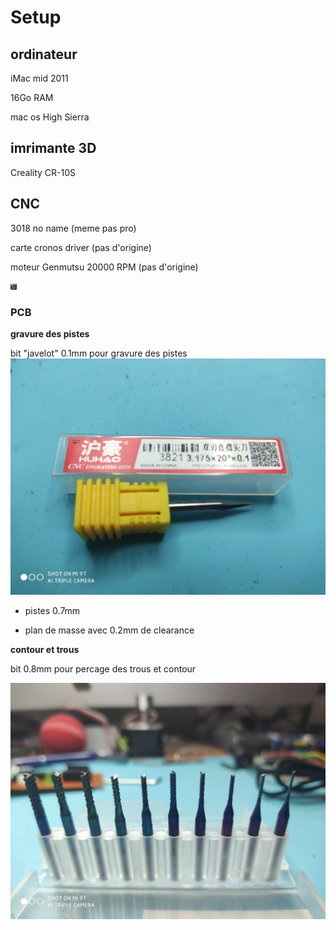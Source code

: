 # Setup

## ordinateur

iMac mid 2011

16Go RAM 

mac os High Sierra



## imrimante 3D

Creality CR-10S



## CNC



3018 no name (meme pas pro)

carte cronos driver (pas d'origine)

moteur Genmutsu 20000 RPM (pas d'origine)

<img src="/images/IMG_20210129_123342.jpg" alt="CNC 3018" style="height: 10px; width:10px;"/>



### PCB

**gravure des pistes**

bit "javelot" 0.1mm pour gravure des pistes
![](https://github.com/fredolaredo/Setup/blob/main/images/IMG_20210129_123117.jpg)

- pistes 0.7mm

- plan de masse avec 0.2mm de clearance


**contour et trous**


bit 0.8mm pour percage des trous et contour

![](https://github.com/fredolaredo/Setup/blob/main/images/IMG_20210129_123231.jpg)




